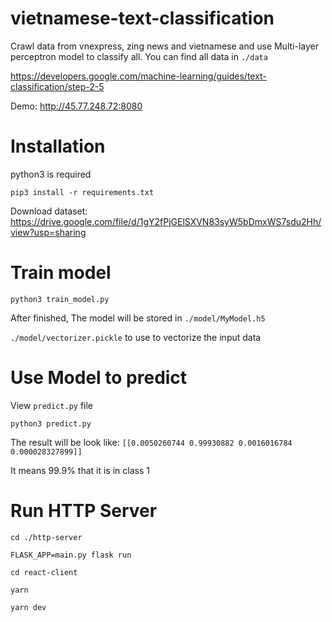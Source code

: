 # vietnamese-text-classification

Crawl data from vnexpress, zing news and vietnamese and use Multi-layer perceptron model to classify all. You can find all data in `./data`

https://developers.google.com/machine-learning/guides/text-classification/step-2-5


Demo: http://45.77.248.72:8080

# Installation
python3 is required

    pip3 install -r requirements.txt

Download dataset: https://drive.google.com/file/d/1gY2fPjGElSXVN83syW5bDmxWS7sdu2Hh/view?usp=sharing

# Train model

    python3 train_model.py

After finished, The model will be stored in `./model/MyModel.h5`

`./model/vectorizer.pickle` to use to vectorize the input data


# Use Model to predict


View `predict.py` file

    python3 predict.py


The result will be look like: `[[0.0050260744 0.99930882 0.0016016784 0.000028327899]]`

It means 99.9% that it is in class 1

# Run HTTP Server
    cd ./http-server

    FLASK_APP=main.py flask run

    cd react-client

    yarn

    yarn dev
    